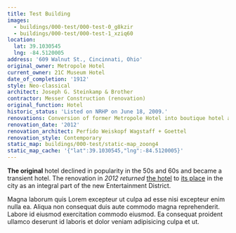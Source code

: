```yaml
---
title: Test Building
images:
  - buildings/000-test/000-test-0_g8kzir
  - buildings/000-test/000-test-1_xziq60
location:
  lat: 39.1030545
  lng: -84.5120005
address: '609 Walnut St., Cincinnati, Ohio'
original_owner: Metropole Hotel
current_owner: 21C Museum Hotel
date_of_completion: '1912'
style: Neo-classical
architect: Joseph G. Steinkamp & Brother
contractor: Messer Construction (renovation)
original_function: Hotel
historic_status: 'Listed on NRHP on June 18, 2009.'
renovations: Conversion of former Metropole Hotel into boutique hotel and art collection
renovation_date: '2012'
renovation_architect: Perfido Weiskopf Wagstaff + Goettel
renovation_style: Contemporary
static_map: buildings/000-test/static-map_zoong4
static_map_cache: '{"lat":39.1030545,"lng":-84.5120005}'
---
```


**The original** hotel declined in popularity in the 50s and 60s and became a transient hotel. The renovation in _2012 returned_ [the hotel](https://www.21cmuseumhotels.com/cincinnati/) to [its place](/buildings/21c-museum-hotel) in the city as an integral part of the new Entertainment District.

Magna laborum quis Lorem excepteur ut culpa ad esse nisi excepteur enim nulla ea. Aliqua non consequat duis aute commodo magna reprehenderit. Labore id eiusmod exercitation commodo eiusmod. Ea consequat proident ullamco deserunt id laboris et dolor veniam adipisicing culpa et ut.
